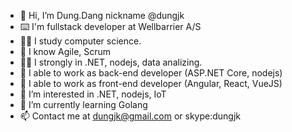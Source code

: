 - 👋 Hi, I’m Dung.Dang nickname @dungjk
- :keyboard: I'm fullstack developer at Wellbarrier A/S
- :man_student: I study computer science.
- :green_book: I know Agile, Scrum
- :astronaut: I strongly in .NET, nodejs, data analizing.
- :battery: I able to work as back-end developer (ASP.NET Core, nodejs)
- :battery: I able to work as front-end developer (Angular, React, VueJS)
- 👀 I’m interested in .NET, nodejs, IoT
- 🌱 I’m currently learning Golang
- 📫 Contact me at dungjk@gmail.com or skype:dungjk

<!---
dungjk/dungjk is a ✨ special ✨ repository because its `README.md` (this file) appears on your GitHub profile.
You can click the Preview link to take a look at your changes.
--->
